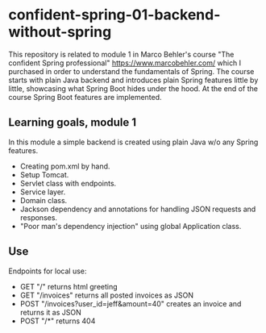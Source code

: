 # confident-spring-01-backend-without-spring
This repository is related to module 1 in Marco Behler's course "The confident Spring professional" https://www.marcobehler.com/ which I purchased in order to understand the fundamentals of Spring. The course starts with plain Java backend and introduces plain Spring features little by little, showcasing what Spring Boot hides under the hood. At the end of the course Spring Boot features are implemented. 

## Learning goals, module 1
In this module a simple backend is created using plain Java w/o any Spring features.    
- Creating pom.xml by hand.  
- Setup Tomcat.  
- Servlet class with endpoints.  
- Service layer.  
- Domain class.  
- Jackson dependency and annotations for handling JSON requests and responses.
- "Poor man's dependency injection" using global Application class.

## Use
Endpoints for local use:
- GET "/" returns html greeting
- GET "/invoices" returns all posted invoices as JSON
- POST "/invoices?user_id=jeff&amount=40" creates an invoice and returns it as JSON
- POST "/*" returns 404 
